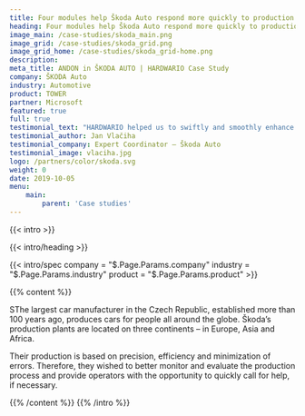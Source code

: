 ```yaml
---
title: Four modules help Škoda Auto respond more quickly to production problems
heading: Four modules help Škoda Auto respond more quickly to production problems
image_main: /case-studies/skoda_main.png
image_grid: /case-studies/skoda_grid.png
image_grid_home: /case-studies/skoda_grid-home.png
description:
meta_title: ANDON in ŠKODA AUTO | HARDWARIO Case Study
company: ŠKODA Auto
industry: Automotive
product: TOWER
partner: Microsoft
featured: true
full: true
testimonial_text: "HARDWARIO helped us to swiftly and smoothly enhance our production process with a solution to monitor the current state of production lines and easily check whether any operator needs help."
testimonial_author: Jan Vlačiha
testimonial_company: Expert Coordinator – Škoda Auto
testimonial_image: vlaciha.jpg
logo: /partners/color/skoda.svg
weight: 0
date: 2019-10-05
menu:
    main:
        parent: 'Case studies'
---
```


{{< intro >}}

{{< intro/heading >}}

{{< intro/spec company = "$.Page.Params.company" industry = "$.Page.Params.industry" product = "$.Page.Params.product" >}}

{{% content %}}

SThe largest car manufacturer in the Czech Republic, established more than 100 years ago, produces cars for people all around the globe. Škoda’s production plants are located on three continents – in Europe, Asia and Africa.

Their production is based on precision, efficiency and minimization of errors. Therefore, they wished to better monitor and evaluate the production process and provide operators with the opportunity to quickly call for help, if necessary.

{{% /content %}}
{{% /intro %}}
